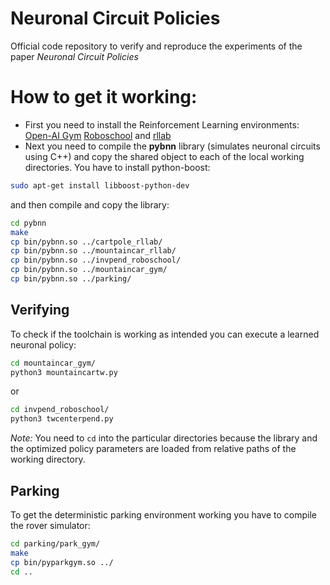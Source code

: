 # Neuronal Circuit Policies
Official code repository to verify and reproduce the experiments of the paper *Neuronal Circuit Policies*

# How to get it working:
- First you need to install the Reinforcement Learning environments: [Open-AI Gym](https://gym.openai.com/) [Roboschool](https://github.com/openai/roboschool) and [rllab](https://github.com/rll/rllab)
- Next you need to compile the **pybnn** library (simulates neuronal circuits using C++) and copy the shared object to each of the local working directories. You have to install python-boost:
```bash
sudo apt-get install libboost-python-dev
```
and then compile and copy the library:
```bash
cd pybnn
make
cp bin/pybnn.so ../cartpole_rllab/
cp bin/pybnn.so ../mountaincar_rllab/
cp bin/pybnn.so ../invpend_roboschool/
cp bin/pybnn.so ../mountaincar_gym/
cp bin/pybnn.so ../parking/
```

## Verifying
To check if the toolchain is working as intended you can execute a learned neuronal policy:
```bash
cd mountaincar_gym/
python3 mountaincartw.py
```
or
```bash
cd invpend_roboschool/
python3 twcenterpend.py
```
*Note:* You need to `cd` into the particular directories because the library and the optimized policy parameters are loaded from relative paths of the working directory. 

## Parking
To get the deterministic parking environment working you have to compile the rover simulator:
```bash
cd parking/park_gym/
make
cp bin/pyparkgym.so ../
cd ..
```
